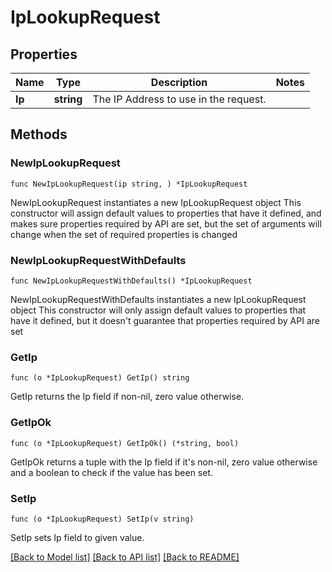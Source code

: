 # IpLookupRequest

## Properties

Name | Type | Description | Notes
------------ | ------------- | ------------- | -------------
**Ip** | **string** | The IP Address to use in the request. | 

## Methods

### NewIpLookupRequest

`func NewIpLookupRequest(ip string, ) *IpLookupRequest`

NewIpLookupRequest instantiates a new IpLookupRequest object
This constructor will assign default values to properties that have it defined,
and makes sure properties required by API are set, but the set of arguments
will change when the set of required properties is changed

### NewIpLookupRequestWithDefaults

`func NewIpLookupRequestWithDefaults() *IpLookupRequest`

NewIpLookupRequestWithDefaults instantiates a new IpLookupRequest object
This constructor will only assign default values to properties that have it defined,
but it doesn't guarantee that properties required by API are set

### GetIp

`func (o *IpLookupRequest) GetIp() string`

GetIp returns the Ip field if non-nil, zero value otherwise.

### GetIpOk

`func (o *IpLookupRequest) GetIpOk() (*string, bool)`

GetIpOk returns a tuple with the Ip field if it's non-nil, zero value otherwise
and a boolean to check if the value has been set.

### SetIp

`func (o *IpLookupRequest) SetIp(v string)`

SetIp sets Ip field to given value.



[[Back to Model list]](../README.md#documentation-for-models) [[Back to API list]](../README.md#documentation-for-api-endpoints) [[Back to README]](../README.md)



